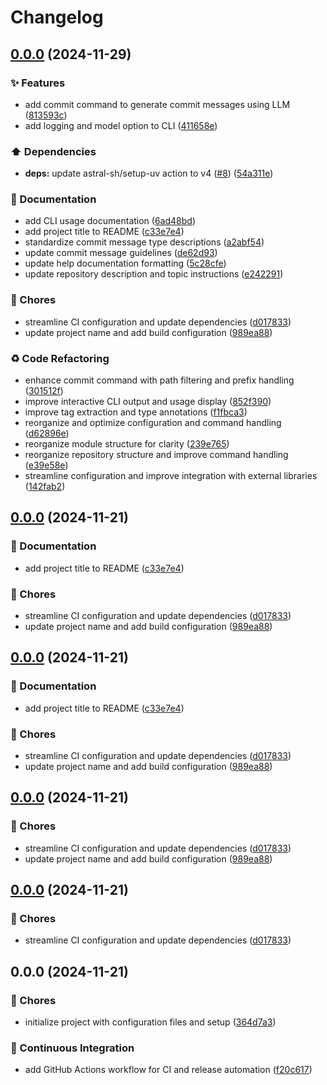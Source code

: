 # Changelog

## [0.0.0](https://github.com/liblaf/llm-cli/compare/v0.0.0...v0.0.0) (2024-11-29)


### ✨ Features

* add commit command to generate commit messages using LLM ([813593c](https://github.com/liblaf/llm-cli/commit/813593ce3009390eaf9b92e6c256c031cb35133e))
* add logging and model option to CLI ([411658e](https://github.com/liblaf/llm-cli/commit/411658e59ecc7da9e3eebb57360a2795100f8022))


### ⬆️ Dependencies

* **deps:** update astral-sh/setup-uv action to v4 ([#8](https://github.com/liblaf/llm-cli/issues/8)) ([54a311e](https://github.com/liblaf/llm-cli/commit/54a311e306bf5e341906b76b29cc3c6762876771))


### 📝 Documentation

* add CLI usage documentation ([6ad48bd](https://github.com/liblaf/llm-cli/commit/6ad48bd1073e97f790450e0c4ad42c114315f0e6))
* add project title to README ([c33e7e4](https://github.com/liblaf/llm-cli/commit/c33e7e4a67271a6cd7dcb814e94bcc7a63909d77))
* standardize commit message type descriptions ([a2abf54](https://github.com/liblaf/llm-cli/commit/a2abf549ae7e90002867446963f4a8ff5eac912e))
* update commit message guidelines ([de62d93](https://github.com/liblaf/llm-cli/commit/de62d93c4bfcc61d54f8c38478f5214cdee66342))
* update help documentation formatting ([5c28cfe](https://github.com/liblaf/llm-cli/commit/5c28cfe8521110e25c351d0970cf2bed17215ea4))
* update repository description and topic instructions ([e242291](https://github.com/liblaf/llm-cli/commit/e242291a557a6dcb480fe685bdf16666d75c1818))


### 🎫 Chores

* streamline CI configuration and update dependencies ([d017833](https://github.com/liblaf/llm-cli/commit/d01783327176d7951e0d241cf0358e68037d2d06))
* update project name and add build configuration ([989ea88](https://github.com/liblaf/llm-cli/commit/989ea88b9df73e6d9729ce06e2036582f5226ff1))


### ♻ Code Refactoring

* enhance commit command with path filtering and prefix handling ([301512f](https://github.com/liblaf/llm-cli/commit/301512f191a415dabcaa2bc1a05d71ab17b95964))
* improve interactive CLI output and usage display ([852f390](https://github.com/liblaf/llm-cli/commit/852f39090c318695690b01703537dcd13ca8383e))
* improve tag extraction and type annotations ([f1fbca3](https://github.com/liblaf/llm-cli/commit/f1fbca3a80a35c3993071c387246681e013a3930))
* reorganize and optimize configuration and command handling ([d62896e](https://github.com/liblaf/llm-cli/commit/d62896e4650eb8eb971d58f4eaab6dc5dc780e03))
* reorganize module structure for clarity ([239e765](https://github.com/liblaf/llm-cli/commit/239e765236374126eb2ee696f68851cc70209fb2))
* reorganize repository structure and improve command handling ([e39e58e](https://github.com/liblaf/llm-cli/commit/e39e58e07e10f98cbb30d36cdf38bce4923ca753))
* streamline configuration and improve integration with external libraries ([142fab2](https://github.com/liblaf/llm-cli/commit/142fab2a8c42b4df2792188d1f08054069f9c0b6))

## [0.0.0](https://github.com/liblaf/llm-cli/compare/v0.0.0...v0.0.0) (2024-11-21)


### 📝 Documentation

* add project title to README ([c33e7e4](https://github.com/liblaf/llm-cli/commit/c33e7e4a67271a6cd7dcb814e94bcc7a63909d77))


### 🎫 Chores

* streamline CI configuration and update dependencies ([d017833](https://github.com/liblaf/llm-cli/commit/d01783327176d7951e0d241cf0358e68037d2d06))
* update project name and add build configuration ([989ea88](https://github.com/liblaf/llm-cli/commit/989ea88b9df73e6d9729ce06e2036582f5226ff1))

## [0.0.0](https://github.com/liblaf/llm-cli/compare/v0.0.0...v0.0.0) (2024-11-21)


### 📝 Documentation

* add project title to README ([c33e7e4](https://github.com/liblaf/llm-cli/commit/c33e7e4a67271a6cd7dcb814e94bcc7a63909d77))


### 🎫 Chores

* streamline CI configuration and update dependencies ([d017833](https://github.com/liblaf/llm-cli/commit/d01783327176d7951e0d241cf0358e68037d2d06))
* update project name and add build configuration ([989ea88](https://github.com/liblaf/llm-cli/commit/989ea88b9df73e6d9729ce06e2036582f5226ff1))

## [0.0.0](https://github.com/liblaf/llm-cli/compare/v0.0.0...v0.0.0) (2024-11-21)


### 🎫 Chores

* streamline CI configuration and update dependencies ([d017833](https://github.com/liblaf/llm-cli/commit/d01783327176d7951e0d241cf0358e68037d2d06))
* update project name and add build configuration ([989ea88](https://github.com/liblaf/llm-cli/commit/989ea88b9df73e6d9729ce06e2036582f5226ff1))

## [0.0.0](https://github.com/liblaf/llm-cli/compare/v0.0.0...v0.0.0) (2024-11-21)


### 🎫 Chores

* streamline CI configuration and update dependencies ([d017833](https://github.com/liblaf/llm-cli/commit/d01783327176d7951e0d241cf0358e68037d2d06))

## 0.0.0 (2024-11-21)


### 🎫 Chores

* initialize project with configuration files and setup ([364d7a3](https://github.com/liblaf/llm-cli/commit/364d7a3f6d3b1f32ffe72dcf08221fee1e425e7a))


### 🔧 Continuous Integration

* add GitHub Actions workflow for CI and release automation ([f20c617](https://github.com/liblaf/llm-cli/commit/f20c617038972d5ecbc395323d6face1785b2918))
